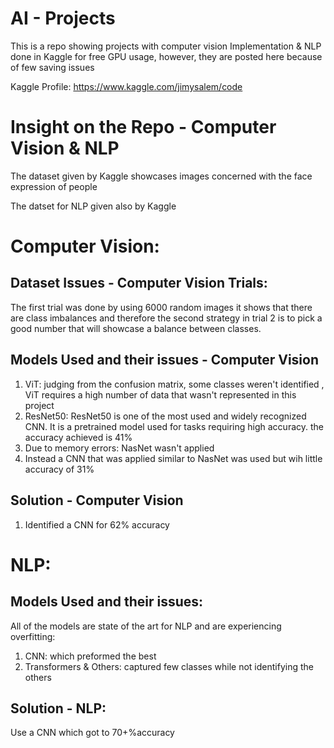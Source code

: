 # AI - Projects

This is a repo showing projects with computer vision Implementation & NLP done in Kaggle for free GPU usage, however, they are posted here because of few saving issues

Kaggle Profile: https://www.kaggle.com/jimysalem/code

# Insight on the Repo - Computer Vision & NLP

The dataset given by Kaggle showcases images concerned with the face expression of people

The datset for NLP given also by Kaggle

# Computer Vision:

## Dataset Issues - Computer Vision Trials:

The first trial was done by using 6000 random images it shows that there are class imbalances and therefore the second strategy in trial 2 is to pick a good number that will showcase a balance between classes.

## Models Used and their issues - Computer Vision

1. ViT: judging from the confusion matrix, some classes weren't identified , ViT requires a high number of data that wasn't represented in this project
2. ResNet50: ResNet50 is one of the most used and widely recognized CNN. It is a pretrained model used for tasks requiring high accuracy. the accuracy achieved is 41%
3. Due to memory errors: NasNet wasn't applied
4. Instead a CNN that was applied similar to NasNet was used but wih little accuracy of 31%

## Solution - Computer Vision
1. Identified a CNN for 62% accuracy

# NLP:

## Models Used and their issues:

All of the models are state of the art for NLP and are experiencing overfitting:
1. CNN: which preformed the best
2. Transformers & Others: captured few classes while not identifying the others 

## Solution - NLP:

Use a CNN which got to 70+%accuracy

